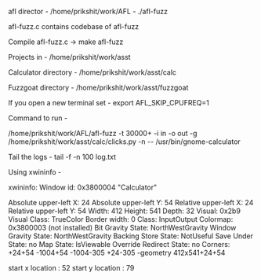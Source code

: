 afl director - /home/prikshit/work/AFL - ./afl-fuzz

afl-fuzz.c contains codebase of afl-fuzz

Compile afl-fuzz.c -> make afl-fuzz

Projects in - /home/prikshit/work/asst

Calculator directory -
/home/prikshit/work/asst/calc

Fuzzgoat directory -
/home/prikshit/work/asst/fuzzgoat

If you open a new terminal set -
export AFL_SKIP_CPUFREQ=1

Command to run -

/home/prikshit/work/AFL/afl-fuzz -t 30000+ -i in -o out -g /home/prikshit/work/asst/calc/clicks.py -n -- /usr/bin/gnome-calculator

Tail the logs -
tail -f -n 100 log.txt

Using xwininfo -

xwininfo: Window id: 0x3800004 "Calculator"

Absolute upper-left X: 24
Absolute upper-left Y: 54
Relative upper-left X: 24
Relative upper-left Y: 54
Width: 412
Height: 541
Depth: 32
Visual: 0x2b9
Visual Class: TrueColor
Border width: 0
Class: InputOutput
Colormap: 0x3800003 (not installed)
Bit Gravity State: NorthWestGravity
Window Gravity State: NorthWestGravity
Backing Store State: NotUseful
Save Under State: no
Map State: IsViewable
Override Redirect State: no
Corners: +24+54 -1004+54 -1004-305 +24-305
-geometry 412x541+24+54

start x location : 52
start y location : 79
